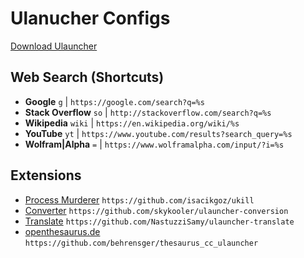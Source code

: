 # Ulanucher Configs

[Download Ulauncher](https://ulauncher.io/)

## Web Search (Shortcuts)

- **Google** `g` | `https://google.com/search?q=%s`
- **Stack Overflow** `so` | `http://stackoverflow.com/search?q=%s`
- **Wikipedia** `wiki` | `https://en.wikipedia.org/wiki/%s`
- **YouTube** `yt` | `https://www.youtube.com/results?search_query=%s`
- **Wolfram|Alpha** `=` | `https://www.wolframalpha.com/input/?i=%s`

## Extensions

- [Process Murderer](https://ext.ulauncher.io/-/github-isacikgoz-ukill) `https://github.com/isacikgoz/ukill`
- [Converter](https://ext.ulauncher.io/-/github-skykooler-ulauncher-conversion) `https://github.com/skykooler/ulauncher-conversion`
- [Translate](https://ext.ulauncher.io/-/github-nastuzzisamy-ulauncher-translate) `https://github.com/NastuzziSamy/ulauncher-translate`
- [openthesaurus.de](https://ext.ulauncher.io/-/github-behrensger-thesaurus_cc_ulauncher) `https://github.com/behrensger/thesaurus_cc_ulauncher`
